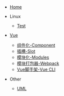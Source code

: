 <!-- docs/_sidebar.md -->

* [Home](/)

* Linux
  * [Test](/Linux/A.md)

* [Vue](/vue/)
  * [组件化-Component](vue/Component.md)
  * [插槽-Slot](vue/Slot.md)
  * [模块化-Modules](vue/Modules.md)
  * [模块打包器-Webpack](vue/Webpack.md)
  * [Vue脚手架-Vue CLI](vue/Vue_CLI.md)

* Other
  * [UML](others/uml/UML.md)
